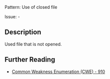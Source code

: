 Pattern: Use of closed file

Issue: -

## Description

Used file that is not opened.

## Further Reading

* [Common Weakness Enumeration (CWE) - 910](https://cwe.mitre.org/data/definitions/910.html)